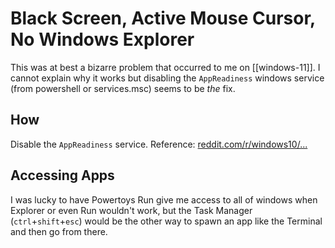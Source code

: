 # Black Screen, Active Mouse Cursor, No Windows Explorer

This was at best a bizarre problem that occurred to me on [[windows-11]]. I cannot explain why it works but disabling the `AppReadiness` windows service (from powershell or services.msc) seems to be _the_ fix.

## How

Disable the `AppReadiness` service. Reference: [reddit.com/r/windows10/...](https://www.reddit.com/r/Windows10/comments/702753/comment/dmzvptm/?utm_source=share&utm_medium=web2x&context=3)

## Accessing Apps

I was lucky to have Powertoys Run give me access to all of windows when Explorer or even Run wouldn't work, but the Task Manager (`ctrl`+`shift`+`esc`) would be the other way to spawn an app like the Terminal and then go from there.
